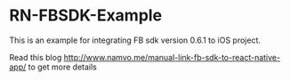# RN-FBSDK-Example
This is an example for integrating FB sdk version 0.6.1 to iOS project.

Read this blog http://www.namvo.me/manual-link-fb-sdk-to-react-native-app/ to get more details
